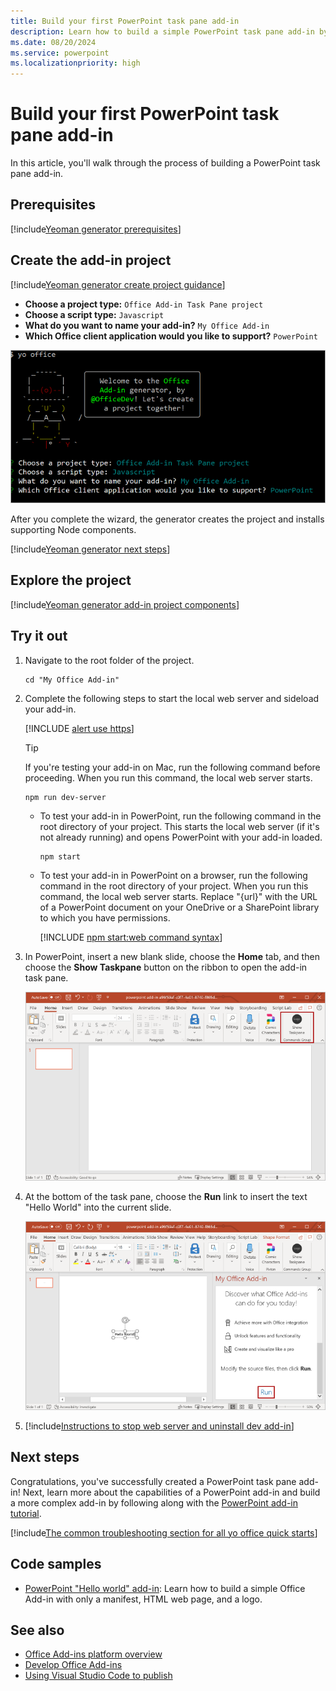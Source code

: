 ```yaml
---
title: Build your first PowerPoint task pane add-in
description: Learn how to build a simple PowerPoint task pane add-in by using the Office JS API.
ms.date: 08/20/2024
ms.service: powerpoint
ms.localizationpriority: high
---
```


# Build your first PowerPoint task pane add-in

In this article, you'll walk through the process of building a PowerPoint task pane add-in.

## Prerequisites

[!include[Yeoman generator prerequisites](../includes/quickstart-yo-prerequisites.md)]

## Create the add-in project

[!include[Yeoman generator create project guidance](../includes/yo-office-command-guidance.md)]

- **Choose a project type:** `Office Add-in Task Pane project`
- **Choose a script type:** `Javascript`
- **What do you want to name your add-in?** `My Office Add-in`
- **Which Office client application would you like to support?** `PowerPoint`

![The prompts and answers for the Yeoman generator in a command line interface.](../images/yo-office-powerpoint.png)

After you complete the wizard, the generator creates the project and installs supporting Node components.

[!include[Yeoman generator next steps](../includes/yo-office-next-steps.md)]

## Explore the project

[!include[Yeoman generator add-in project components](../includes/yo-task-pane-project-components-js.md)]

## Try it out

1. Navigate to the root folder of the project.

    ```command&nbsp;line
    cd "My Office Add-in"
    ```

1. Complete the following steps to start the local web server and sideload your add-in.

    [!INCLUDE [alert use https](../includes/alert-use-https.md)]

    > [!TIP]
    > If you're testing your add-in on Mac, run the following command before proceeding. When you run this command, the local web server starts.
    >
    > ```command&nbsp;line
    > npm run dev-server
    > ```

    - To test your add-in in PowerPoint, run the following command in the root directory of your project. This starts the local web server (if it's not already running) and opens PowerPoint with your add-in loaded.

        ```command&nbsp;line
        npm start
        ```

    - To test your add-in in PowerPoint on a browser, run the following command in the root directory of your project. When you run this command, the local web server starts. Replace "{url}" with the URL of a PowerPoint document on your OneDrive or a SharePoint library to which you have permissions.

        [!INCLUDE [npm start:web command syntax](../includes/start-web-sideload-instructions.md)]

1. In PowerPoint, insert a new blank slide, choose the **Home** tab, and then choose the **Show Taskpane** button on the ribbon to open the add-in task pane.

    ![PowerPoint with the Show Taskpane button highlighted.](../images/powerpoint_quickstart_addin_1c.png)

1. At the bottom of the task pane, choose the **Run** link to insert the text "Hello World" into the current slide.

    ![PowerPoint with an image of a dog and the text 'Hello World` displayed on the slide.](../images/powerpoint_quickstart_addin_3c.png)

1. [!include[Instructions to stop web server and uninstall dev add-in](../includes/stop-uninstall-dev-add-in.md)]

## Next steps

Congratulations, you've successfully created a PowerPoint task pane add-in! Next, learn more about the capabilities of a PowerPoint add-in and build a more complex add-in by following along with the [PowerPoint add-in tutorial](../tutorials/powerpoint-tutorial.md).


[!include[The common troubleshooting section for all yo office quick starts](../includes/quickstart-troubleshooting-yo.md)]

## Code samples

- [PowerPoint "Hello world" add-in](https://github.com/OfficeDev/Office-Add-in-samples/tree/main/Samples/hello-world/powerpoint-hello-world): Learn how to build a simple Office Add-in with only a manifest, HTML web page, and a logo.

## See also

- [Office Add-ins platform overview](../overview/office-add-ins.md)
- [Develop Office Add-ins](../develop/develop-overview.md)
- [Using Visual Studio Code to publish](../publish/publish-add-in-vs-code.md#using-visual-studio-code-to-publish)
